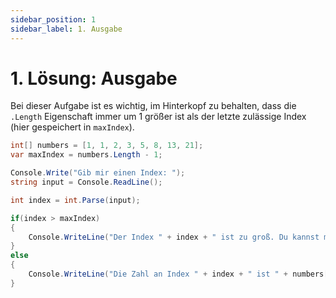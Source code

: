```yaml
---
sidebar_position: 1
sidebar_label: 1. Ausgabe
---
```


# 1. Lösung: Ausgabe

Bei dieser Aufgabe ist es wichtig, im Hinterkopf zu behalten, dass die `.Length` Eigenschaft immer um 1 größer ist als der letzte zulässige Index (hier gespeichert in `maxIndex`).

```cs
int[] numbers = [1, 1, 2, 3, 5, 8, 13, 21];
var maxIndex = numbers.Length - 1;

Console.Write("Gib mir einen Index: ");
string input = Console.ReadLine();

int index = int.Parse(input);

if(index > maxIndex)
{	
    Console.WriteLine("Der Index " + index + " ist zu groß. Du kannst maximal die Zahl " + maxIndex + " eingeben.");
}
else
{
    Console.WriteLine("Die Zahl an Index " + index + " ist " + numbers[index] + "!");
}
```